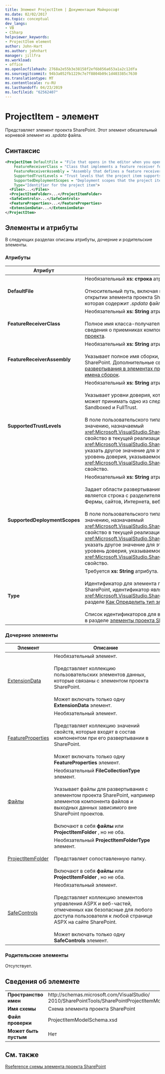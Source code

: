 ```yaml
---
title: Элемент ProjectItem | Документация Майкрософт
ms.date: 02/02/2017
ms.topic: conceptual
dev_langs:
- VB
- CSharp
helpviewer_keywords:
- ProjectItem element
author: John-Hart
ms.author: johnhart
manager: jillfra
ms.workload:
- office
ms.openlocfilehash: 2768a2e55b3e38158f2ef6b856a653a1a2c12dfa
ms.sourcegitcommit: 94b3a052fb1229c7e7f8804b09c1d403385c7630
ms.translationtype: MT
ms.contentlocale: ru-RU
ms.lasthandoff: 04/23/2019
ms.locfileid: "62562407"
---
```

# <a name="projectitem-element"></a>ProjectItem - элемент
  Представляет элемент проекта SharePoint. Этот элемент обязательный корневой элемент из *.spdata* файла.

## <a name="syntax"></a>Синтаксис

```xml
<ProjectItem DefaultFile = "File that opens in the editor when you open the project item"
    FeatureReceiverClass = "Class that implements a feature receiver for the project item"
    FeatureReceiverAssembly = "Assembly that defines a feature receiver for the project item"
    SupportedTrustLevels = "Trust levels that the project item supports"
    SupportedDeploymentScopes = "Deployment scopes that the project item supports"
    Type="Identifier for the project item">
  <Files>...</Files>
  <ProjectItemFolder>...</ProjectItemFolder>
  <SafeControls>...</SafeControls>
  <FeatureProperties>...</FeatureProperties>
  <ExtensionData>...</ExtensionData>
</ProjectItem>
```

## <a name="attributes-and-elements"></a>Элементы и атрибуты
 В следующих разделах описаны атрибуты, дочерние и родительские элементы.

### <a name="attributes"></a>Атрибуты

|Атрибут|Описание|
|---------------|-----------------|
|**DefaultFile**|Необязательный **xs: строка** атрибута.<br /><br /> Относительный путь, включая имя файла, файла, который открывается в редакторе Visual Studio при открытии элемента проекта SharePoint в **обозревателе решений**. Путь является относительным из папки, которая содержит *.spdata* файла.|
|**FeatureReceiverClass**|Необязательный **xs: String** атрибута.<br /><br /> Полное имя класса-получателя компонента для этого элемента проекта SharePoint. Дополнительные сведения о приемниках компонентов см. в разделе [сведениями упаковки и развертывания в элементах проекта](../sharepoint/providing-packaging-and-deployment-information-in-project-items.md).|
|**FeatureReceiverAssembly**|Необязательный **xs: String** атрибута.<br /><br /> Указывает полное имя сборки, определяющей приемника компонента для этого элемента проекта SharePoint. Дополнительные сведения о приемниках компонентов см. в разделе [сведениями упаковки и развертывания в элементах проекта](../sharepoint/providing-packaging-and-deployment-information-in-project-items.md). Дополнительные сведения о полные имена сборок, см. в разделе [имена сборок](/dotnet/framework/app-domains/assembly-names).|
|**SupportedTrustLevels**|Необязательный **xs: String** атрибута.<br /><br /> Указывает уровни доверия, которые поддерживает данный элемент проекта SharePoint. Это значение может принимать одно из следующих строк: Изолированной, FullTrust, или все. Значение All указывает Sandboxed и FullTrust.<br /><br /> В поле пользовательского типа элемента проекта SharePoint, значение этого атрибута соответствует значению, назначаемый <xref:Microsoft.VisualStudio.SharePoint.ISharePointProjectItemTypeDefinition.SupportedTrustLevels%2A> свойство в текущей реализации <xref:Microsoft.VisualStudio.SharePoint.ISharePointProjectItemTypeProvider.InitializeType%2A> метод. Если указать другое значение для этого атрибута, Visual Studio перезаписывает значение, чтобы она тот же уровень доверия, указываемое в <xref:Microsoft.VisualStudio.SharePoint.ISharePointProjectItemTypeDefinition.SupportedTrustLevels%2A> свойство.|
|**SupportedDeploymentScopes**|Необязательный **xs: String** атрибута.<br /><br /> Задает области развертывания, которые поддерживает данный элемент проекта SharePoint. Это значение является строка с разделителями запятыми, состоящая из одного или нескольких из следующих строк: Фермы, сайтов, Интернета, веб-приложения или пакета. Пример: `Web, Site`<br /><br /> В поле пользовательского типа элемента проекта SharePoint, значение этого атрибута соответствует значению, назначаемый <xref:Microsoft.VisualStudio.SharePoint.ISharePointProjectItemTypeDefinition.SupportedDeploymentScopes%2A> свойство в текущей реализации <xref:Microsoft.VisualStudio.SharePoint.ISharePointProjectItemTypeProvider.InitializeType%2A> метод. Если указать другое значение для этого атрибута, Visual Studio перезаписывает значение, чтобы она тот же уровень доверия, указываемое в <xref:Microsoft.VisualStudio.SharePoint.ISharePointProjectItemTypeDefinition.SupportedDeploymentScopes%2A> свойство.|
|**Type**|Требуется **xs: String** атрибута.<br /><br /> Идентификатор для элемента проекта SharePoint. В поле пользовательского типа элемента проекта SharePoint, идентификатор является строка, которая передается <xref:Microsoft.VisualStudio.SharePoint.SharePointProjectItemTypeAttribute>. Дополнительные сведения см. в разделе [Как Определить тип элемента проекта SharePoint](../sharepoint/how-to-define-a-sharepoint-project-item-type.md).<br /><br /> Список идентификаторов для встроенных элементов проектов SharePoint, включенные в Visual Studio, см. в разделе [элементы проекта SharePoint, расширить](../sharepoint/extending-sharepoint-project-items.md).|

### <a name="child-elements"></a>Дочерние элементы

|Элемент|Описание|
|-------------|-----------------|
|[ExtensionData](../sharepoint/extensiondata-element.md)|Необязательный элемент.<br /><br /> Представляет коллекцию пользовательских элементов данных, которые связаны с элементом проекта SharePoint.<br /><br /> Может включать только одну **ExtensionData** элемент.|
|[FeatureProperties](../sharepoint/featureproperties-element.md)|Необязательный элемент.<br /><br /> Представляет коллекцию значений свойств, которые входят в состав компонентом при его развертывании в SharePoint.<br /><br /> Может включать только одну **FeatureProperties** элемент.|
|[Файлы](../sharepoint/files-element.md)|Необязательный **FileCollectionType** элемент.<br /><br /> Указывает файлы для развертывания с элементом проекта SharePoint, например элементов компонента файлов и выходных данных зависимого вне SharePoint проектов.<br /><br /> Включают в себя **файлы** или **ProjectItemFolder** , но не оба.|
|[ProjectItemFolder](../sharepoint/projectitemfolder-element.md)|Необязательный **ProjectItemFolderType** элемент.<br /><br /> Представляет сопоставленную папку.<br /><br /> Включают в себя **файлы** или **ProjectItemFolder** , но не оба.|
|[SafeControls](../sharepoint/safecontrols-element.md)|Необязательный элемент.<br /><br /> Представляет коллекцию элементов управления ASPX и веб-частей, отмеченных как безопасные для любого доступа пользователя к любой странице ASPX на сайте SharePoint.<br /><br /> Может включать только одну **SafeControls** элемент.|

### <a name="parent-elements"></a>Родительские элементы
 Отсутствует.

## <a name="element-information"></a>Сведения об элементе

|||
|-|-|
|**Пространство имен**|http:\/\/schemas.microsoft.com/VisualStudio/<br>2010/SharePointTools/SharePointProjectItemModel|
|**Имя схемы**|Схема элемента проекта SharePoint|
|**Файл проверки**|ProjectItemModelSchema.xsd|
|**Может быть пустым**|Нет|

## <a name="see-also"></a>См. также
[Rseference схемы элемента проекта SharePoint](../sharepoint/sharepoint-project-item-schema-reference.md)
